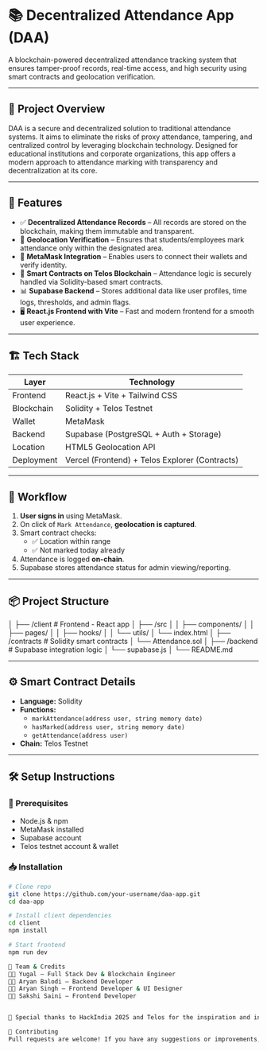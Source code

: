 # 📚 Decentralized Attendance App (DAA)

A blockchain-powered decentralized attendance tracking system that ensures tamper-proof records, real-time access, and high security using smart contracts and geolocation verification.

---

## 🚀 Project Overview

DAA is a secure and decentralized solution to traditional attendance systems. It aims to eliminate the risks of proxy attendance, tampering, and centralized control by leveraging blockchain technology. Designed for educational institutions and corporate organizations, this app offers a modern approach to attendance marking with transparency and decentralization at its core.

---

## 🧩 Features

- ✅ **Decentralized Attendance Records** – All records are stored on the blockchain, making them immutable and transparent.
- 📍 **Geolocation Verification** – Ensures that students/employees mark attendance only within the designated area.
- 🦊 **MetaMask Integration** – Enables users to connect their wallets and verify identity.
- 🔐 **Smart Contracts on Telos Blockchain** – Attendance logic is securely handled via Solidity-based smart contracts.
- 📊 **Supabase Backend** – Stores additional data like user profiles, time logs, thresholds, and admin flags.
- 🖥️ **React.js Frontend with Vite** – Fast and modern frontend for a smooth user experience.

---

## 🏗️ Tech Stack

| Layer | Technology |
|-------|------------|
| Frontend | React.js + Vite + Tailwind CSS |
| Blockchain | Solidity + Telos Testnet |
| Wallet | MetaMask |
| Backend | Supabase (PostgreSQL + Auth + Storage) |
| Location | HTML5 Geolocation API |
| Deployment | Vercel (Frontend) + Telos Explorer (Contracts) |

---

## 🔁 Workflow

1. **User signs in** using MetaMask.
3. On click of `Mark Attendance`, **geolocation is captured**.
4. Smart contract checks:
   - ✅ Location within range
   - ✅ Not marked today already
5. Attendance is logged **on-chain**.
6. Supabase stores attendance status for admin viewing/reporting.

---

## 📦 Project Structure
│
├── /client # Frontend - React app
│ ├── /src
│ │ ├── components/
│ │ ├── pages/
│ │ ├── hooks/
│ │ └── utils/
│ └── index.html
│
├── /contracts # Solidity smart contracts
│ └── Attendance.sol
│
├── /backend # Supabase integration logic
│ └── supabase.js
│
└── README.md


---

## ⚙️ Smart Contract Details

- **Language:** Solidity
- **Functions:**
  - `markAttendance(address user, string memory date)`
  - `hasMarked(address user, string memory date)`
  - `getAttendance(address user)`
- **Chain:** Telos Testnet

---

## 🛠️ Setup Instructions

### 📌 Prerequisites

- Node.js & npm
- MetaMask installed
- Supabase account
- Telos testnet account & wallet

### 📥 Installation

```bash
# Clone repo
git clone https://github.com/your-username/daa-app.git
cd daa-app

# Install client dependencies
cd client
npm install

# Start frontend
npm run dev

🙌 Team & Credits
👨‍💻 Yugal – Full Stack Dev & Blockchain Engineer
👨‍💻 Aryan Balodi – Backend Developer
👨‍💻 Aryan Singh – Frontend Developer & UI Designer
👩‍💻 Sakshi Saini – Frontend Developer


🧠 Special thanks to HackIndia 2025 and Telos for the inspiration and infrastructure.

🤝 Contributing
Pull requests are welcome! If you have any suggestions or improvements, feel free to raise an issue or PR.



